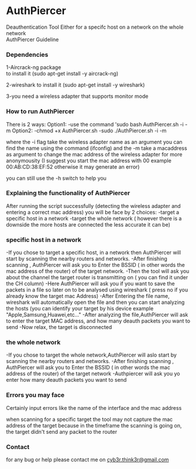 # AuthPiercer
Deauthentication Tool Either for a specifc host on a network on the whole network<br/>
AuthPiercer Guideline

### Dependencies
1-Aircrack-ng package </br>
to install it (sudo apt-get install -y aircrack-ng)

2-wireshark
to install it (sudo apt-get install -y wireshark)

3-you need a wireless adapter that supports monitor mode

### How to run AuthPiercer
There is 2 ways:
Option1:
	-use the command 'sudo bash AuthPiercer.sh -i <interface> -m <MacAddress>
Option2:
	-chmod +x AuthPiercer.sh
	-sudo ./AuthPiercer.sh -i <interface> -m <MacAddress>

where the -i flag take the wireless adapter name as an argument you can find the name using the command (ifconfig)
and the -m take a macaddress as argument to change the mac address of the wireless adapter for more anonymousity
(I suggest you start the mac address with 00 example 00:AB:CD:38:EF:52 otherwise it may generate an error)

you can still use the -h switch to help you

### Explaining the functionality of AuthPiercer 
After running the script successfully (detecting the wireless adapter and entering a correct mac address)
you will be face by 2 choices:
	-target a specific host in a network
	-target the whole network ( however there is a downside the more hosts are connected the less accurate it can be)

### specific host in a network
-If you chose to target a specific host, in a network then AuthPiercer will start by scanning the nearby routers and networks.
-After finishing scanning , AuthPiercer will ask you to Enter the BSSID ( in other words the mac address of the router) of the target network.
-Then the tool will ask you about the channel the target router is transmitting on ( you can find it under the CH column)
-Here AuthPiercer will ask you if you want to save the packets in a file so later on to be analysed using wireshark ( press no if you already know the target mac Address)
-After Entering the file name, wireshark will automatically open the file and then you can start analyzing the hosts (you can identify your target by his device example "Apple,Samsung,Huawei,etc..."
-After analyzing the file,AuthPiercer will ask to enter the target MAC address, and how many deauth packets you want to send
-Now relax, the target is disconnected

### the whole network
-If you chose to target the whole network,AuthPiercer will aslo start by scanning the nearby routers and networks.
-After finishing scanning , AuthPiercer will ask you to Enter the BSSID ( in other words the mac address of the router) of the target network
-Authpiercer will ask you yo enter how many deauth packets you want to send

### Errors you may face ###
Certainly input errors like the name of the interface and the mac address

when scanning for a specific target the tool may not capture the mac address of the target because in the timeframe the scanning is going on, the target didn't send any packet to the router


### Contact ###
for any bug or help please contact me on cyb3r.think3r@gmail.com
